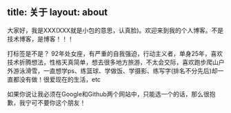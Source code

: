 title: 关于
layout: about
---
大家好，我是XXX(XXX就是小包的意思，认真脸)。欢迎来到我的个人博客。不是技术博客，是博客！！！

打标签是不是？ 92年处女座，有严重的自我强迫，行动主义者，单身25年，喜欢技术折腾想法，性格天真简单，想去很多地方旅游，不太会交际，喜欢跑步爬山户外游泳滑雪，一直想学ps、练篮球、学做饭、学摄影、练写字(排名不分先后)却一直都没有做！很爱现在的生活，etc

如果你说让我必须在Google和Github两个网站中，只能选一个的话，那么很抱歉，我宁可不要你这个朋友！